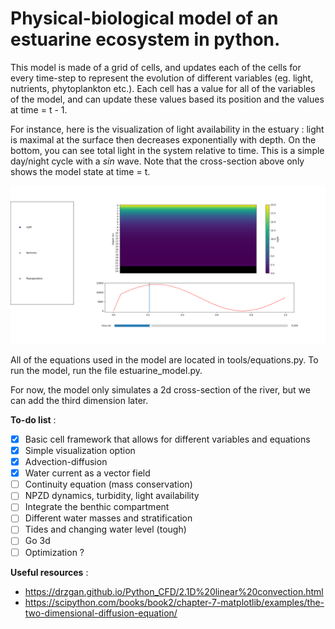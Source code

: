 # Physical-biological model of an estuarine ecosystem in python.

This model is made of a grid of cells, and updates each of the cells for every time-step to represent the evolution of different variables (eg. light, nutrients, phytoplankton etc.).
Each cell has a value for all of the variables of the model, and can update these values based its position and the values at time = t - 1.

For instance, here is the visualization of light availability in the estuary : light is maximal at the surface then decreases exponentially with depth. 
On the bottom, you can see total light in the system relative to time. This is a simple day/night cycle with a $sin$ wave. Note that the cross-section above only shows the model state at time = t.

![Visualization of model output](Images/Demonstration.png)

All of the equations used in the model are located in tools/equations.py. To run the model, run the file estuarine_model.py.

For now, the model only simulates a 2d cross-section of the river, but we can add the third dimension later.

**To-do list** :
- [x] Basic cell framework that allows for different variables and equations
- [x] Simple visualization option
- [x] Advection-diffusion
- [x] Water current as a vector field
- [ ] Continuity equation (mass conservation)
- [ ] NPZD dynamics, turbidity, light availability
- [ ] Integrate the benthic compartment
- [ ] Different water masses and stratification
- [ ] Tides and changing water level (tough)
- [ ] Go 3d
- [ ] Optimization ?

**Useful resources** :
- <https://drzgan.github.io/Python_CFD/2.1D%20linear%20convection.html>
- <https://scipython.com/books/book2/chapter-7-matplotlib/examples/the-two-dimensional-diffusion-equation/>